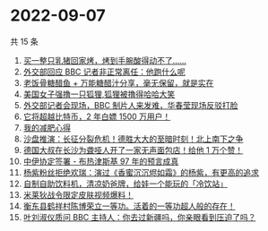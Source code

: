 # 2022-09-07

共 15 条

<!-- BEGIN ZHIHUVIDEO -->
<!-- 最后更新时间 Wed Sep 07 2022 08:47:28 GMT+0800 (China Standard Time) -->
1. [买一整只乳猪回家烤，烤到手腕酸得动不了……](https://www.zhihu.com/zvideo/1360916447506702336)
1. [外交部回应 BBC 记者非正常离任：他跑什么呢](https://www.zhihu.com/zvideo/1360702099882409984)
1. [老饭骨糖醋鱼 + 万能糖醋汁分享，毫无保留，就是实在](https://www.zhihu.com/zvideo/1360648280272162818)
1. [美国女子强撸一只狐狸,狐狸被撸得哈哈大笑](https://www.zhihu.com/zvideo/1359825254311931904)
1. [外交部记者会现场，BBC 制片人来发难，华春莹现场反驳打脸](https://www.zhihu.com/zvideo/1360964384177623042)
1. [它将超越比特币，2 年白嫖 1500 万用户！](https://www.zhihu.com/zvideo/1360902623068131328)
1. [我的减肥心得](https://www.zhihu.com/zvideo/1360900933279346688)
1. [沙盘推演：长征分裂危机！德胜大大的至暗时刻！北上南下之争](https://www.zhihu.com/zvideo/1360915311202476032)
1. [德国大叔在长沙为聋哑人开了一家无声面包店！给他 1 万个赞！](https://www.zhihu.com/zvideo/1360704485145411584)
1. [中伊协定签署 - 布热津斯基 97 年的预言成真](https://www.zhihu.com/zvideo/1360906395223638016)
1. [杨紫粉丝拒绝欢瑞：演过《香蜜沉沉烬如霜》的杨紫，有更高的追求](https://www.zhihu.com/zvideo/1360670763129815040)
1. [自制自助饮料机，清凉奶爸牌，给娃一个能玩的「冷饮站」](https://www.zhihu.com/zvideo/1360627701703847936)
1. [米莱狄战令限定皮肤视频爆料！](https://www.zhihu.com/zvideo/1360697360184569856)
1. [衡东县鹤祥村陈博荣立一等功。活着的一等功超人般的存在！](https://www.zhihu.com/zvideo/1360498323309367296)
1. [叶刘淑仪质问 BBC 主持人：你去过新疆吗，你亲眼看到压迫了吗？](https://www.zhihu.com/zvideo/1360887673188614145)
<!-- END ZHIHUVIDEO -->
